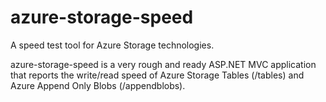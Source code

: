 # azure-storage-speed

A speed test tool for Azure Storage technologies.

azure-storage-speed is a very rough and ready ASP.NET MVC application that reports the write/read speed of Azure Storage Tables (/tables) and Azure Append Only Blobs (/appendblobs).
